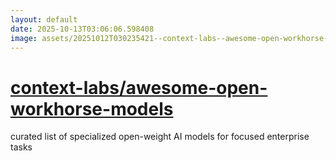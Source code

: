 ```yaml
---
layout: default
date: 2025-10-13T03:06:06.598408
image: assets/20251012T030235421--context-labs--awesome-open-workhorse-models--20251012T030753001--cropped.png
---
```


# [context-labs/awesome-open-workhorse-models](https://github.com/context-labs/awesome-open-workhorse-models)

curated list of specialized open-weight AI models for focused enterprise tasks

